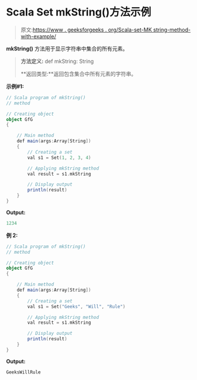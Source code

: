 # Scala Set mkString()方法示例

> 原文:[https://www . geeksforgeeks . org/Scala-set-MK string-method-with-example/](https://www.geeksforgeeks.org/scala-set-mkstring-method-with-example/)

**mkString()** 方法用于显示字符串中集合的所有元素。

> **方法定义:** def mkString: String
> 
> **返回类型:**返回包含集合中所有元素的字符串。

**示例#1:**

```scala
// Scala program of mkString() 
// method 

// Creating object 
object GfG 
{ 

    // Main method 
    def main(args:Array[String]) 
    { 
        // Creating a set 
        val s1 = Set(1, 2, 3, 4) 

        // Applying mkString method 
        val result = s1.mkString

        // Display output
        println(result)
    } 
} 
```

**Output:**

```scala
1234

```

**例 2:**

```scala
// Scala program of mkString() 
// method 

// Creating object 
object GfG 
{ 

    // Main method 
    def main(args:Array[String]) 
    { 
        // Creating a set 
        val s1 = Set("Geeks", "Will", "Rule") 

        // Applying mkString method 
        val result = s1.mkString

        // Display output
        println(result)
    } 
} 
```

**Output:**

```scala
GeeksWillRule

```